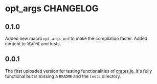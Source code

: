# opt_args CHANGELOG

## 0.1.0
Added new macro `opt_args_ord` to make the compilation faster. Added content to `README` and tests.

## 0.0.1
The first uploaded version for testing functionalities of [crates.io](https://crates.io/).
It's fully functional but is missing a `README` and the `tests` directory.
